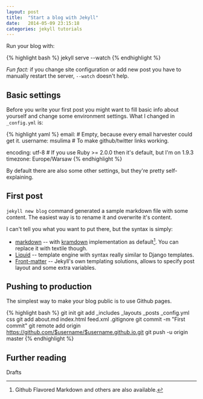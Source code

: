 ```yaml
---
layout: post
title:  "Start a blog with Jekyll"
date:   2014-05-09 23:15:18
categories: jekyll tutorials
---
```

Run your blog with:

{% highlight bash %}
jekyll serve --watch
{% endhighlight %}

_Fun fact:_ if you change site configuration or add new post you have to manually restart the server, `--watch` doesn't help.

## Basic settings

Before you write your first post you might want to fill basic info about yourself and change some environment settings. What I changed in `_config.yml` is:

{% highlight yaml %}
email: # Empty, because every email harvester could get it.
username: msulima # To make github/twitter links working.

encoding: utf-8 # If you use Ruby >= 2.0.0 then it's default, but I'm on 1.9.3
timezone: Europe/Warsaw
{% endhighlight %}

By default there are also some other settings, but they're pretty self-explaining.


## First post

`jekyll new blog` command generated a sample markdown file with some content. The easiest way is to rename it and overwrite it's content.

I can't tell you what you want to put there, but the syntax is simply:

* [markdown] -- with [kramdown] implementation as default[^markdown]. You can replace it with textile though.
* [Liquid] -- template engine with syntax really similar to Django templates.
* [Front-matter] -- Jekyll's own templating solutions, allows to specify post layout and some extra variables.

## Pushing to production

The simplest way to make your blog public is to use Github pages.

{% highlight bash %}
git init
git add _includes _layouts _posts _config.yml css
git add about.md index.html feed.xml .gitignore
git commit -m "First commit"
git remote add origin https://github.com/$username/$username.github.io.git
git push -u origin master
{% endhighlight %}

## Further reading

Drafts

[markdown]:     http://daringfireball.net/projects/markdown/
[kramdown]:     http://kramdown.gettalong.org/
[Liquid]:       http://docs.shopify.com/themes/liquid-basics
[Front-matter]: http://jekyllrb.com/docs/frontmatter/

[^markdown]: Github Flavored Markdown and others are also available.
